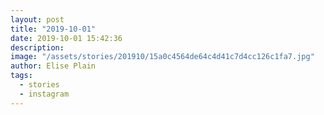 ```yaml
---
layout: post
title: "2019-10-01"
date: 2019-10-01 15:42:36
description: 
image: "/assets/stories/201910/15a0c4564de64c4d41c7d4cc126c1fa7.jpg"
author: Elise Plain
tags: 
  - stories
  - instagram
---
```



<p></p>
